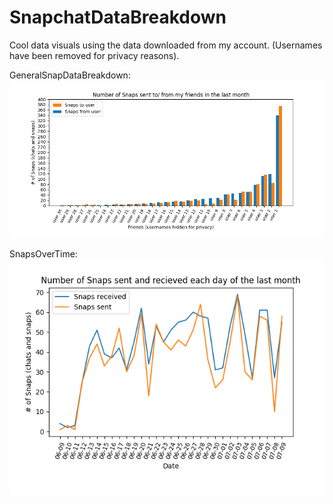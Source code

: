 # SnapchatDataBreakdown

Cool data visuals using the data downloaded from my account. (Usernames have been removed for privacy reasons).

GeneralSnapDataBreakdown:
![plot](./images/GeneralSnapGraph.png)

SnapsOverTime:
![plot](./images/SnapOverTimeGraph.png)
